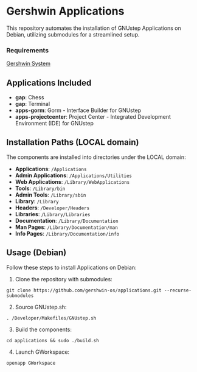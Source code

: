 # Gershwin Applications

This repository automates the installation of GNUstep Applications on Debian, utilizing submodules for a streamlined setup.

### Requirements

[Gershwin System](https://github.com/gershwin-os/system.git)

## Applications Included

- **gap**: Chess
- **gap**: Terminal
- **apps-gorm**: Gorm - Interface Builder for GNUstep
- **apps-projectcenter**: Project Center - Integrated Development Environment (IDE) for GNUstep

## Installation Paths (LOCAL domain)

The components are installed into directories under the LOCAL domain:

- **Applications**: `/Applications`
- **Admin Applications**: `/Applications/Utilities`
- **Web Applications**: `/Library/WebApplications`
- **Tools**: `/Library/bin`
- **Admin Tools**: `/Library/sbin`
- **Library**: `/Library`
- **Headers**: `/Developer/Headers`
- **Libraries**: `/Library/Libraries`
- **Documentation**: `/Library/Documentation`
- **Man Pages**: `/Library/Documentation/man`
- **Info Pages**: `/Library/Documentation/info`

## Usage (Debian)

Follow these steps to install Applications on Debian:

1. Clone the repository with submodules:

```
git clone https://github.com/gershwin-os/applications.git --recurse-submodules
```

2. Source GNUstep.sh:
```
. /Developer/Makefiles/GNUstep.sh 
```

3. Build the components:
```
cd applications && sudo ./build.sh
```

4. Launch GWorkspace:
```
openapp GWorkspace
```
